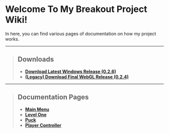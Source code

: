 # Welcome To My Breakout Project Wiki!

In here, you can find various pages of documentation on how my project works.

***

> ## Downloads
>
> - [**Download Latest Windows Release (0.2.6)**](https://noahrobichaux.github.io/Robichaux_Breakout/downloadwindows)
> - [**(Legacy) Download Final WebGL Release (0.2.4)**](https://noahrobichaux.github.io/Robichaux_Breakout/downloadwebgl)

***

> ## Documentation Pages
> - [**Main Menu**](https://noahrobichaux.github.io/Robichaux_Breakout/mainmenu)
> - [**Level One**](https://noahrobichaux.github.io/Robichaux_Breakout/levelone)
> - [**Puck**](https://noahrobichaux.github.io/Robichaux_Breakout/puck)
> - [**Player Controller**](https://noahrobichaux.github.io/Robichaux_Breakout/player)
